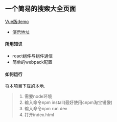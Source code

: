 一个简易的搜索大全页面
----

[Vue版demo](http://github.com/lavyun/vue-demo-search)

* [演示地址](http://lavyun.github.io/vue-demo-search)

#### 所用知识
- react组件与组件通信
- 简单的webpack配置

#### 如何运行
将本项目下载的本地.
> 1. 需要node环境
> 2. 输入命令npm install(最好使用cnpm淘宝镜像)
> 3. 输入命令npm run dev
> 4. 打开index.html
